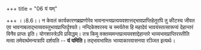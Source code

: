 +++
title = "06 यं यम्"

+++
।।8.6।। न केवलं कार्यकारणब्रह्मणोरेव
भावनान्त्यप्रत्ययवशात्तद्भावप्राप्तिहेतुरपि तु कीटस्य जीवत एव
भावनाबलाद्भाव्यवस्तुभावप्राप्तिर्दृश्यते। नन्दिकेश्वरस्य च स्मर्यतेस हि
महादेवं भावयंस्तत्सारूप्यं देहान्तरं विनैव प्राप्तः इति। योगशास्त्रेऽपि
प्रसिद्धम्। तत्र किमु वक्तव्यमन्तप्रत्ययवशाद्देहान्तरे
भाव्यभावप्राप्तिरस्तीति मत्वा तमेवार्थमन्यत्रापि दर्शयति -- **यं
यमिति।** तद्भावभावितः भाव्याकारवासनया रञ्जित इत्यर्थः।
